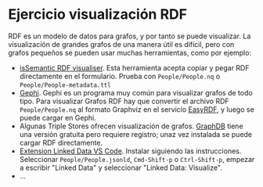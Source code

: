 # Ejercicio visualización RDF

RDF es un modelo de datos para grafos, y por tanto se puede visualizar. La visualización de grandes grafos de una manera útil es difícil, pero con grafos pequeños se pueden usar muchas herramientas, como por ejemplo:

* [isSemantic RDF visualiser](https://issemantic.net/rdf-visualizer). Esta herramienta acepta copiar y pegar RDF directamente en el formulario. Prueba con `People/People.nq` o `People/People-metadata.ttl`
* [Gephi](https://gephi.org/). Gephi es un programa muy común para visualizar grafos de todo tipo. Para visualizar Grafos RDF hay que convertir el archivo RDF `People/People.nq` al formato Graphviz en el servicio [EasyRDF](https://www.easyrdf.org/converter), y luego se puede cargar en Gephi. 
* Algunas Triple Stores ofrecen visualización de grafos. [GraphDB](https://www.ontotext.com/products/graphdb/download/) tiene una versión gratuita pero requiere registro; unaz vez instalada se puede cargar RDF directamente.
* [Extension Linked Data VS Code](https://marketplace.visualstudio.com/items?itemName=Elsevier.linked-data). Instalar siguiendo las instrucciones. Seleccionar `People/People.jsonld`, `Cmd-Shift-p` o `Ctrl-Shift-p`, empezar a escribir "Linked Data" y seleccionar "Linked Data: Visualize".
* ...